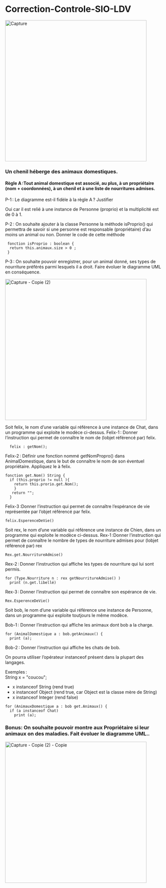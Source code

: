 # Correction-Controle-SIO-LDV

<img width="456" alt="Capture" src="https://user-images.githubusercontent.com/77787321/160827298-ff0f2e60-7667-43ed-8a2d-5b3282204592.PNG">

### Un chenil héberge des animaux domestiques. 
#### Règle A :Tout  animal domestique est associé, au plus, à un propriétaire (nom + coordonnées), à un chenil et à une liste de nourritures admises.   
P-1 : Le diagramme est-il fidèle à la règle A ? Justifier

Oui car il est relié à une instance de Personne (proprio) et la multiplicité est de 0 à 1.

P-2 : On souhaite ajouter à la classe Personne la méthode isProprio() qui permettra de savoir si une personne est responsable (propriétaire) d’au moins un animal ou non. Donner le code de cette méthode 

```
 fonction isProprio : boolean {
  return this.animaux.size > 0 ;
 }
```
P-3 : On souhaite pouvoir enregistrer, pour un animal donné, ses types de nourriture préférés parmi lesquels il a droit. Faire évoluer le diagramme UML en conséquence.

<img width="456" alt="Capture - Copie (2)" src="https://user-images.githubusercontent.com/77787321/161099372-db230902-5e68-4faf-b8ca-7365f02c870b.PNG">

Soit felix, le nom d’une variable qui référence à une instance de Chat, dans un programme qui exploite le modèce ci-dessus.
Felix-1 : Donner l’instruction qui permet de connaître le nom de (lobjet référencé par) felix. 
```
  felix : getNom();
```
Felix-2 : Définir une fonction nommé getNomPropro() dans AnimalDomestique, dans le but de connaître le nom de son éventuel propriétaire. Appliquez le à felix.
```
fonction get.Nom() String {
  if (this.proprio != null ){
    return this.prorio.get.Nom();
    }
   return "";
  }
```
Felix-3 :Donner l’instruction qui permet de connaître l’espérance de vie représentée par l’objet référencé par felix.

``` 
felix.EsperenceDeVie()
```
Soit rex, le nom d’une variable qui référence une instance de Chien, dans un programme qui exploite le modèce ci-dessus.
Rex-1 :Donner l’instruction qui permet de connaître le nombre de types de nourriture admises pour (lobjet référencé par) rex
```
Rex.get.NourritureAdmise()
```
Rex-2 : Donner l’instruction qui affiche les types de nourriture qui lui sont permis.
```
for (Type.Nourriture n : rex getNourritureAdmise() )
  print (n.get.libellé)
```
Rex-3 : Donner l’instruction qui permet de connaître son espérance de vie. 
```
Rex.EsperenceDeVie()
```
Soit bob, le nom d’une variable qui référence une instance de Personne, dans un programme qui exploite toutjours le même modèce. 

Bob-1 : Donner l’instruction qui affiche les animaux dont bob a la charge.  

```
for (AnimalDomestique a : bob.getAnimaux() {
  print (a);
```
Bob-2 : Donner l’instruction qui affiche les chats de bob. 

On pourra utiliser l’opérateur instanceof présent dans la plupart des langages.

Exemples :  
String x = "coucou";

* x instanceof String  (rend true)  
* x instanceof Object  (rend true, car Object est la classe mère de String)    
* x instanceof Integer (rend false)  
```
for (AnimauxDomestique a : bob get.Animaux() {
  if (a instanceof Chat)
    print (a);
```
### Bonus: On souhaite pouvoir montre aux Propriétaire si leur animaux on des maladies. Fait évoluer le diagramme UML..

 <img width="456" alt="Capture - Copie (2) - Copie" src="https://user-images.githubusercontent.com/77787321/161101185-5be87d57-51d1-4f4c-b357-ae518ec1ff1a.PNG">

